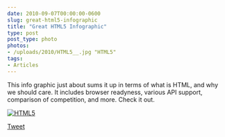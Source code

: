 ```yaml
---
date: 2010-09-07T00:00:00-0600
slug: great-html5-infographic
title: "Great HTML5 Infographic"
type: post
post_type: photo
photos:
- /uploads/2010/HTML5__.jpg "HTML5"
tags:
- Articles
---
```

This info graphic just about sums it up in terms of what is HTML, and why we should care. It includes browser readyness, various API support, comparison of competition, and more. Check it out.


[![](/uploads/2010/HTML5__.jpg "HTML5")](http://media.focus.com/images/uploaded/fyi/wtf-html5-infographic/HTML5__.jpg)



[Tweet](http://twitter.com/share)


